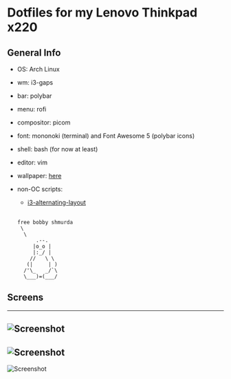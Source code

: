 # Dotfiles for my Lenovo Thinkpad x220

## General Info

- OS: Arch Linux

- wm: i3-gaps

- bar: polybar

- menu: rofi

- compositor: picom

- font: mononoki (terminal) and Font Awesome 5 (polybar icons)

- shell: bash (for now at least)

- editor: vim

- wallpaper: [here](https://i.imgur.com/phAQb7W.png)

- non-OC scripts:
     * [i3-alternating-layout](https://github.com/olemartinorg/i3-alternating-layout)

  <br />
  
      free bobby shmurda 
       \
        \
            .--.
           |o_o |
           |:_/ |
          //   \ \
         (|     | )
        /'\_   _/`\
        \___)=(___/


## Screens
---
![Screenshot](https://i.imgur.com/9mYr7Ja.jpg)
---
![Screenshot](https://i.imgur.com/ZFZ4CZF.png)
---
![Screenshot](https://i.imgur.com/panJNzn.jpg)
